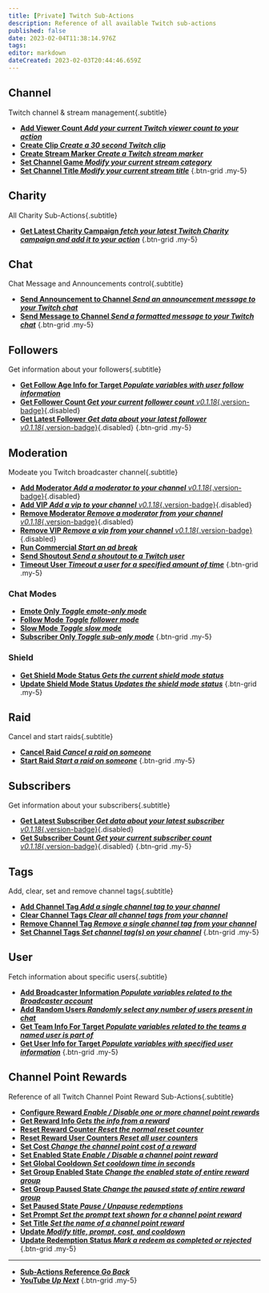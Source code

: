 ```yaml
---
title: [Private] Twitch Sub-Actions
description: Reference of all available Twitch sub-actions
published: false
date: 2023-02-04T11:38:14.976Z
tags: 
editor: markdown
dateCreated: 2023-02-03T20:44:46.659Z
---
```


## Channel
Twitch channel & stream management{.subtitle}

* [<i class="mdi mdi-counter text--twitch"></i>**Add Viewer Count *Add your current Twitch viewer count to your action***](/Sub-Actions/Twitch/Add-Viewer-Count)
* [<i class="mdi mdi-clipboard-play text--twitch"></i> **Create Clip *Create a 30 second Twitch clip***](/Sub-Actions/Twitch/Create-Clip)
* [<i class="mdi mdi-bookmark text--twitch"></i>**Create Stream Marker *Create a Twitch stream marker***](/Sub-Actions/Twitch/Create-Stream-Marker)
* [<i class="mdi mdi-gamepad text--twitch"></i>**Set Channel Game *Modify your current stream category***](/Sub-Actions/Twitch/Set-Channel-Game)
* [<i class="mdi mdi-format-title text--twitch"></i>**Set Channel Title *Modify your current stream title***](/Sub-Actions/Twitch/Set-Channel-Title)
{.btn-grid .my-5}

## Charity
All Charity Sub-Actions{.subtitle}

* [<i class="mdi mdi-charity text--twitch"></i>**Get Latest Charity Campaign *fetch your latest Twitch Charity campaign and add it to your action***](/Sub-Actions/Twitch/Get-Latest-Charity-Campaign)
{.btn-grid .my-5}

## Chat
Chat Message and Announcements control{.subtitle}

* [<i class="mdi mdi-comment text--twitch"></i>**Send Announcement to Channel *Send an announcement message to your Twitch chat***](/Sub-Actions/Twitch/Send-Announcement-to-Channel)
* [<i class="mdi mdi-comment text--twitch"></i>**Send Message to Channel *Send a formatted message to your Twitch chat***](/Sub-Actions/Twitch/Send-Message-To-Channel)
{.btn-grid .my-5}

## Followers
Get information about your followers{.subtitle}

* [<i class="mdi mdi-account-heart text--twitch"></i>**Get Follow Age Info for Target *Populate variables with user follow information***](/Sub-Actions/Twitch/Get-Follow-Age-Info-for-Target)
* [<i class="mdi mdi-counter text--twitch"></i>**Get Follower Count *Get your current follower count*** *v0.1.18*{.version-badge}](/Sub-Actions/Twitch/Get-Follower-Count){.disabled}
* [<i class="mdi mdi-account-clock text--twitch"></i>**Get Latest Follower *Get data about your latest follower*** *v0.1.18*{.version-badge}](/Sub-Actions/Twitch/Get-Latest-Follower){.disabled}
{.btn-grid .my-5}

## Moderation
Modeate you Twitch broadcaster channel{.subtitle}

* [<i class="mdi mdi-account-plus text--twitch"></i>**Add Moderator *Add a moderator to your channel*** *v0.1.18*{.version-badge}](/Sub-Actions/Twitch/Add-Moderator){.disabled}
* [<i class="mdi mdi-account-plus text--twitch"></i>**Add VIP *Add a vip to your channel*** *v0.1.18*{.version-badge}](/Sub-Actions/Twitch/Add-VIP){.disabled}
* [<i class="mdi mdi-account-minus text--twitch"></i>**Remove Moderator *Remove a moderator from your channel*** *v0.1.18*{.version-badge}](/Sub-Actions/Twitch/Remove-Moderator){.disabled}
* [<i class="mdi mdi-account-minus text--twitch"></i>**Remove VIP *Remove a vip from your channel*** *v0.1.18*{.version-badge}](/Sub-Actions/Twitch/Remove-VIP){.disabled}
* [<i class="mdi mdi-television-classic text--twitch"></i>**Run Commercial *Start an ad break***](/Sub-Actions/Twitch/Run-Commercial)
* [<i class="mdi mdi-account-star text--twitch"></i>**Send Shoutout *Send a shoutout to a Twitch user***](/Sub-Actions/Twitch/Send-Shoutout)
* [<i class="mdi mdi-account-tie-voice-off text--twitch"></i>**Timeout User *Timeout a user for a specified amount of time***](/Sub-Actions/Twitch/Timeout-User)
{.btn-grid .my-5}

### Chat Modes
* [<i class="mdi mdi-emoticon text--twitch"></i>**Emote Only *Toggle emote-only mode***](/Sub-Actions/Twitch/Emote-Only)
* [<i class="mdi mdi-account text--twitch"></i>**Follow Mode *Toggle follower mode***](/Sub-Actions/Twitch/Follow-Mode)
* [<i class="mdi mdi-speedometer-slow text--twitch"></i>**Slow Mode *Toggle slow mode***](/Sub-Actions/Twitch/Slow-Mode)
* [<i class="mdi mdi-account-lock text--twitch"></i>**Subscriber Only *Toggle sub-only mode***](/Sub-Actions/Twitch/Subscriber-Only)
{.btn-grid .my-5}

### Shield
* [<i class="mdi mdi-shield text--twitch"></i>**Get Shield Mode Status *Gets the current shield mode status***](/Sub-Actions/Twitch/Get-Shield-Mode-Status)
* [<i class="mdi mdi-shield-edit text--twitch"></i>**Update Shield Mode Status *Updates the shield mode status***](/Sub-Actions/Twitch/Update-Shield-Mode-Status)
{.btn-grid .my-5}

## Raid
Cancel and start raids{.subtitle}

* [<i class="mdi mdi-target-account text--twitch"></i>**Cancel Raid *Cancel a raid on someone***](/Sub-Actions/Twitch/Cancel-Raid)
* [<i class="mdi mdi-target-account text--twitch"></i>**Start Raid *Start a raid on someone***](/Sub-Actions/Twitch/Start-Raid)
{.btn-grid .my-5}

## Subscribers
Get information about your subscribers{.subtitle}
* [<i class="mdi mdi-account-clock text--twitch"></i>**Get Latest Subscriber *Get data about your latest subscriber*** *v0.1.18*{.version-badge}](/Sub-Actions/Twitch/Get-Latest-Subscriber){.disabled}
* [<i class="mdi mdi-counter text--twitch"></i>**Get Subscriber Count *Get your current subscriber count*** *v0.1.18*{.version-badge}](/Sub-Actions/Twitch/Get-Subscriber-Count){.disabled}
{.btn-grid .my-5}

## Tags
Add, clear, set and remove channel tags{.subtitle}
* [<i class="mdi mdi-tag-plus text--twitch"></i>**Add Channel Tag *Add a single channel tag to your channel***](/Sub-Actions/Twitch/Add-Channel-Tag)
* [<i class="mdi mdi-tag-remove text--twitch"></i>**Clear Channel Tags *Clear all channel tags from your channel***](/Sub-Actions/Twitch/Clear-Channel-Tags)
* [<i class="mdi mdi-tag-minus text--twitch"></i>**Remove Channel Tag *Remove a single channel tag from your channel***](/Sub-Actions/Twitch/Remove-Channel-Tag)
* [<i class="mdi mdi-tag-plus text--twitch"></i>**Set Channel Tags *Set channel tag(s) on your channel***](/Sub-Actions/Twitch/Set-Channel-Tags)
{.btn-grid .my-5}

## User
Fetch information about specific users{.subtitle}

* [<i class="mdi mdi-account text--twitch"></i>**Add Broadcaster Information *Populate variables related to the Broadcaster account***](/Sub-Actions/Twitch/Add-Broadcaster-Information)
* [<i class="mdi mdi-account text--twitch"></i>**Add Random Users *Randomly select any number of users present in chat***](/Sub-Actions/Twitch/Add-Random-Users)
* [<i class="mdi mdi-account text--twitch"></i>**Get Team Info For Target *Populate variables related to the teams a named user is part of***](/Sub-Actions/Twitch/Get-Team-Info-For-Target)
* [<i class="mdi mdi-account text--twitch"></i>**Get User Info for Target *Populate variables with specified user information***](/Sub-Actions/Twitch/Get-User-Info-for-Target)
{.btn-grid .my-5}

## Channel Point Rewards
Reference of all Twitch Channel Point Reward Sub-Actions{.subtitle}

* [<i class="mdi mdi-cog text--twitch"></i> **Configure Reward *Enable / Disable one or more channel point rewards***](/Sub-Actions/Rewards/Configure-Reward)
* [<i class="mdi mdi-download text--twitch"></i>**Get Reward Info *Gets the info from a reward***](/Sub-Actions/Rewards/Get-Reward-Info)
* [<i class="mdi mdi-counter text--twitch"></i>**Reset Reward Counter *Reset the normal reset counter***](/Sub-Actions/Rewards/Reset-Reward-Counter)
* [<i class="mdi mdi-counter text--twitch"></i>**Reset Reward User Counters *Reset all user counters***](/Sub-Actions/Rewards/Reset-Reward-User-Counters)
* [<i class="mdi mdi-more text--twitch"></i>**Set Cost *Change the channel point cost of a reward***](/Sub-Actions/Rewards/Set-Cost)
* [<i class="mdi mdi-toggle-switch text--twitch"></i>**Set Enabled State *Enable / Disable a channel point reward***](/Sub-Actions/Rewards/Set-Enabled-State)
* [<i class="mdi mdi-timelapse text--twitch"></i>**Set Global Cooldown *Set cooldown time in seconds***](/Sub-Actions/Rewards/Set-Global-Cooldown)
* [<i class="mdi mdi-toggle-switch text--twitch"></i>**Set Group Enabled State *Change the enabled state of entire reward group***](/Sub-Actions/Rewards/Set-Group-Enabled-State)
* [<i class="mdi mdi-pause text--twitch"></i>**Set Group Paused State *Change the paused state of entire reward group***](/Sub-Actions/Rewards/Set-Group-Paused-State)
* [<i class="mdi mdi-pause text--twitch"></i>**Set Paused State *Pause / Unpause redemptions***](/Sub-Actions/Rewards/Set-Paused-State)
* [<i class="mdi mdi-text-box text--twitch"></i>**Set Prompt *Set the prompt text shown for a channel point reward***](/Sub-Actions/Rewards/Set-Prompt)
* [<i class="mdi mdi-format-title text--twitch"></i>**Set Title *Set the name of a channel point reward***](/Sub-Actions/Rewards/Set-Title)
* [<i class="mdi mdi-upload text--twitch"></i>**Update *Modify title, prompt, cost, and cooldown***](/Sub-Actions/Rewards/Update)
* [<i class="mdi mdi-list-status text--twitch"></i>**Update Redemption Status *Mark a redeem as completed or rejected***](/Sub-Actions/Rewards/Update-Redemption-Status)
{.btn-grid .my-5}

---

- [<i class="mdi mdi-chevron-left"></i>**Sub-Actions Reference *Go Back***](/Sub-Actions)
- [<i class="mdi mdi-youtube text--youtube"></i>**YouTube *Up Next***](/Sub-Actions/YouTube)
{.btn-grid .my-5}